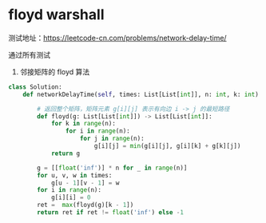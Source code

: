 # floyd warshall 

测试地址：https://leetcode-cn.com/problems/network-delay-time/

通过所有测试


1. 邻接矩阵的 floyd 算法

```python
class Solution:
    def networkDelayTime(self, times: List[List[int]], n: int, k: int) -> int:

        # 返回整个矩阵，矩阵元素 g[i][j] 表示有向边 i -> j 的最短路径
        def floyd(g: List[List[int]]) -> List[List[int]]:
            for k in range(n):
                for i in range(n):
                    for j in range(n):
                        g[i][j] = min(g[i][j], g[i][k] + g[k][j])
            return g

        g = [[float('inf')] * n for _ in range(n)]
        for u, v, w in times:
            g[u - 1][v - 1] = w
        for i in range(n):
            g[i][i] = 0
        ret =  max(floyd(g)[k - 1])
        return ret if ret != float('inf') else -1
```